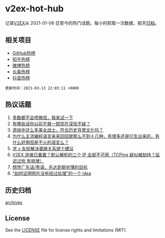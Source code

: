 # v2ex-hot-hub

 记录[V2EX](https://www.v2ex.com/)从 2021-01-06 日至今的热门话题。每小时抓取一次数据，按天[归档](archives)。
 
 ## 相关项目

- [GitHub热榜](https://github.com/snaildev/github-hot-hub)
- [知乎热榜](https://github.com/snaildev/zhihu-hot-hub)
- [微博热榜](https://github.com/snaildev/weibo-hot-hub)
- [头条热榜](https://github.com/snaildev/toutiao-hot-hub)
- [抖音热榜](https://github.com/snaildev/douyin-hot-hub)


 `更新时间：2021-03-13 22:03:11 +0800`

## 热议话题

1. [多数都不会喷微信，我来试一下](https://www.v2ex.com/t/761262)
1. [有哪些话你以前不屑一顾现在深信不疑？](https://www.v2ex.com/t/761231)
1. [游戏中这么多美女战士，符合历史背景文化吗？](https://www.v2ex.com/t/761219)
1. [为什么主流编程语言来来回回就那么不到十几种，有很多还是衍生出来的，有什么好用但是不火的语言么？](https://www.v2ex.com/t/761304)
1. [求 v 友给解决婆媳关系提个建议](https://www.v2ex.com/t/761338)
1. [V2EX 连接已重置？默认解析的三个 IP 全部不可用（TCPing 疑似被劫持？延迟过低 有规律）](https://www.v2ex.com/t/761226)
1. [想学广东话/粤语，先达到能听懂的目标](https://www.v2ex.com/t/761321)
1. [“如何证明照片没有经过处理”的一个 idea](https://www.v2ex.com/t/761216)

## 历史归档

[archives](archives)

## License

See the [LICENSE](LICENSE) file for license rights and limitations (MIT).
